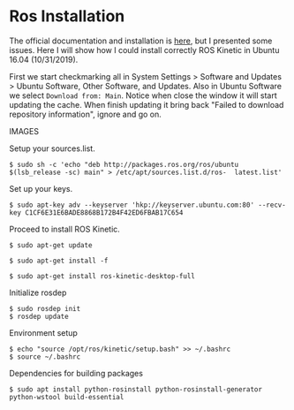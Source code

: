 # Ros Installation
The official documentation and installation is [here](http://wiki.ros.org/kinetic/Installation/Ubuntu), but I presented some issues. Here I will show how I could install correctly ROS Kinetic in Ubuntu 16.04 (10/31/2019).

First we start checkmarking all in System Settings > Software and Updates > Ubuntu Software, Other Software, and Updates.
Also in Ubuntu Software we select `Download from: Main`. Notice when close the window it will start updating the cache. When finish updating it bring back "Failed to download repository information", ignore and go on.

IMAGES 

Setup your sources.list.
```
$ sudo sh -c 'echo "deb http://packages.ros.org/ros/ubuntu $(lsb_release -sc) main" > /etc/apt/sources.list.d/ros-  latest.list'
```
Set up your keys.
```
$ sudo apt-key adv --keyserver 'hkp://keyserver.ubuntu.com:80' --recv-key C1CF6E31E6BADE8868B172B4F42ED6FBAB17C654
```
Proceed to install ROS Kinetic.
```
$ sudo apt-get update

$ sudo apt-get install -f

$ sudo apt-get install ros-kinetic-desktop-full

```
Initialize rosdep
```
$ sudo rosdep init
$ rosdep update
```
Environment setup
```
$ echo "source /opt/ros/kinetic/setup.bash" >> ~/.bashrc
$ source ~/.bashrc
```
Dependencies for building packages
```
$ sudo apt install python-rosinstall python-rosinstall-generator python-wstool build-essential
```
